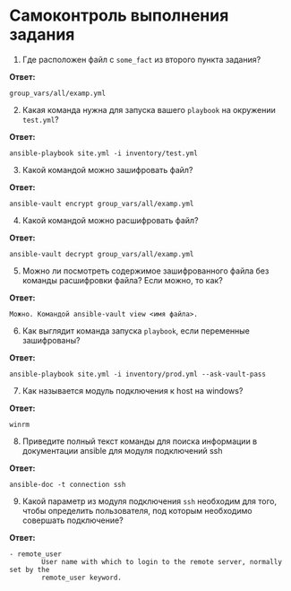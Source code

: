 # Самоконтроль выполнения задания

1. Где расположен файл с `some_fact` из второго пункта задания?

**Ответ:**
```
group_vars/all/examp.yml
```

2. Какая команда нужна для запуска вашего `playbook` на окружении `test.yml`?

**Ответ:**
```
ansible-playbook site.yml -i inventory/test.yml 
```

3. Какой командой можно зашифровать файл?

**Ответ:**
```
ansible-vault encrypt group_vars/all/examp.yml
```

4. Какой командой можно расшифровать файл?

**Ответ:**
```
ansible-vault decrypt group_vars/all/examp.yml
```

5. Можно ли посмотреть содержимое зашифрованного файла без команды расшифровки файла? Если можно, то как?

**Ответ:**
```
Можно. Командой ansible-vault view <имя файла>.
```

6. Как выглядит команда запуска `playbook`, если переменные зашифрованы?

**Ответ:**
```
ansible-playbook site.yml -i inventory/prod.yml --ask-vault-pass
```

7. Как называется модуль подключения к host на windows?

**Ответ:**
```
winrm
```

8. Приведите полный текст команды для поиска информации в документации ansible для модуля подключений ssh  

**Ответ:**
```
ansible-doc -t connection ssh
```

9. Какой параметр из модуля подключения `ssh` необходим для того, чтобы определить пользователя, под которым необходимо совершать подключение?

**Ответ:**
```
- remote_user
        User name with which to login to the remote server, normally set by the
        remote_user keyword.
```
